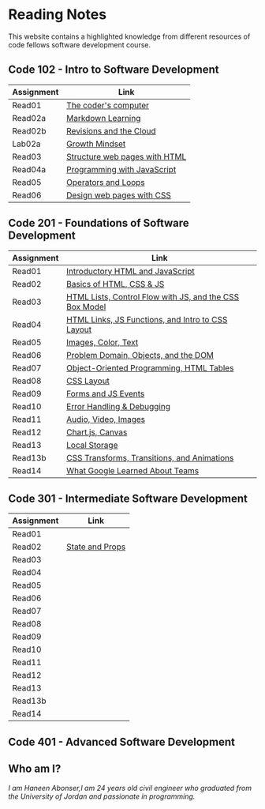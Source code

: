 # Reading Notes
This website contains a highlighted knowledge from different resources of code fellows software development course. 

## Code 102 - Intro to Software Development

|       Assignment       |              Link                            |
|------------------------|----------------------------------------------|
|      Read01            |  [The coder's computer](102/read01.md)           |
|      Read02a           |  [Markdown Learning](102/read02a.md)             |
|      Read02b           |  [Revisions and the Cloud](102/read02b.md)       |
|      Lab02a            |  [Growth Mindset](102/labo2a-markdownlearning.md)|
|      Read03            |  [Structure web pages with HTML](102/read03.md)  |
|      Read04a           |  [Programming with JavaScript](102/read04a.md)   |
|      Read05            |  [Operators and Loops](102/read05.md)            |
|      Read06            |  [Design web pages with CSS](102/read06.md)      |




## Code 201 - Foundations of Software Development

|       Assignment       |              Link                            |
|------------------------|----------------------------------------------|
|      Read01            |  [Introductory HTML and JavaScript](201/read01.md)|
|      Read02            |  [Basics of HTML, CSS & JS](201/read02.md)        |
|      Read03            |  [HTML Lists, Control Flow with JS, and the CSS Box Model](201/read03.md)|
|      Read04            |  [HTML Links, JS Functions, and Intro to CSS Layout](201/read04.md)  |
|      Read05            |  [Images, Color, Text](201/read05.md)   |
|      Read06            |  [Problem Domain, Objects, and the DOM](201/read06.md)            |
|      Read07            |  [Object-Oriented Programming, HTML Tables](201/read07.md)      |
|      Read08            |  [CSS Layout](201/read08.md)      |
|      Read09            |  [Forms and JS Events](201/read09.md)      |
|      Read10            |  [Error Handling & Debugging](201/read10.md)      |
|      Read11            |  [Audio, Video, Images](201/read11.md)      |
|      Read12            |  [Chart.js, Canvas](201/read12.md)      |
|      Read13            |  [Local Storage ](201/read13.md)      |
|      Read13b           |  [CSS Transforms, Transitions, and Animations](201/read13b.md)      |
|      Read14            |  [What Google Learned About Teams](201/read14.md)      |


## Code 301 - Intermediate Software Development

|       Assignment       |              Link                            |
|------------------------|----------------------------------------------|
|      Read01            |  [](301/read01.md)|
|      Read02            |  [State and Props](301/read02.md)        |
|      Read03            |  [](301/read03.md)|
|      Read04            |  [](301/read04.md)  |
|      Read05            |  [](301/read05.md)   |
|      Read06            |  [](301/read06.md)            |
|      Read07            |  [](301/read07.md)      |
|      Read08            |  [](301/read08.md)      |
|      Read09            |  [](301/read09.md)      |
|      Read10            |  [](301/read10.md)      |
|      Read11            |  [](301/read11.md)      |
|      Read12            |  [](301/read12.md)      |
|      Read13            |  [](301/read13.md)      |
|      Read13b           |  [](301/read13b.md)      |
|      Read14            |  [](301/read14.md)      |

## Code 401 - Advanced Software Development


## Who am I?

*I am Haneen Abonser,I am 24 years old civil engineer who graduated from the University of Jordan and passionate in programming.*
